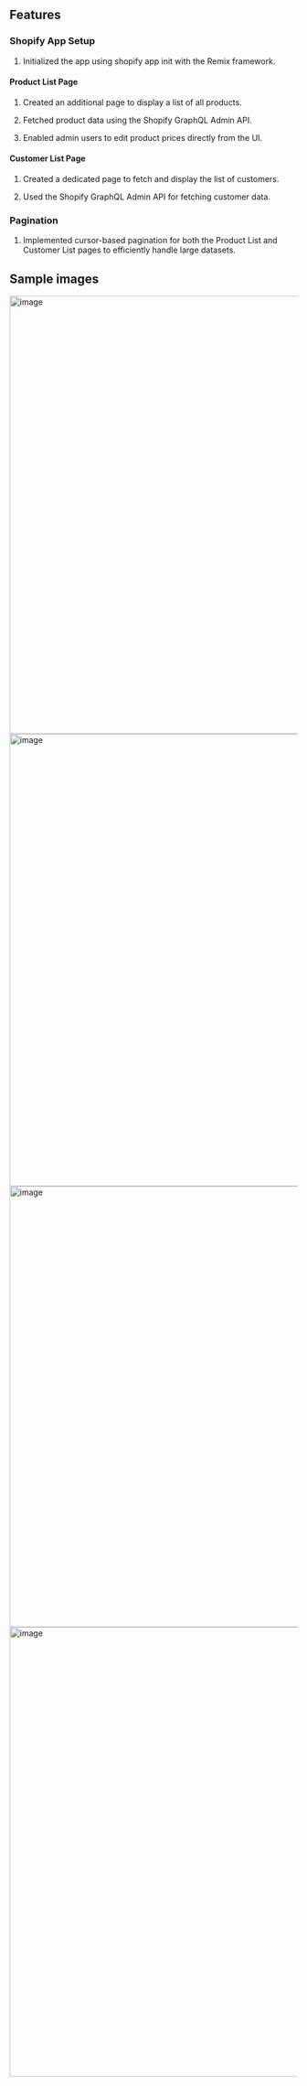 ## Features
### Shopify App Setup
 1. Initialized the app using shopify app init with the Remix framework.

#### Product List Page

1. Created an additional page to display a list of all products.

2. Fetched product data using the Shopify GraphQL Admin API.

3. Enabled admin users to edit product prices directly from the UI.

#### Customer List Page

1. Created a dedicated page to fetch and display the list of customers.

2. Used the Shopify GraphQL Admin API for fetching customer data.

### Pagination

1. Implemented cursor-based pagination for both the Product List and Customer List pages to efficiently handle large datasets.

## Sample images

<img width="1409" height="766" alt="image" src="https://github.com/user-attachments/assets/076b28bb-0158-49ec-b15a-7baf0e71a4c3" />

<img width="1440" height="791" alt="image" src="https://github.com/user-attachments/assets/e682b64e-1aa2-4534-96c0-d1a6861c2741" />

<img width="1424" height="771" alt="image" src="https://github.com/user-attachments/assets/f6a9cedc-82d1-44fe-9ac9-b6817c59f926" />

<img width="1431" height="786" alt="image" src="https://github.com/user-attachments/assets/98de031f-be4f-40f7-8264-e4203f5070e8" />





